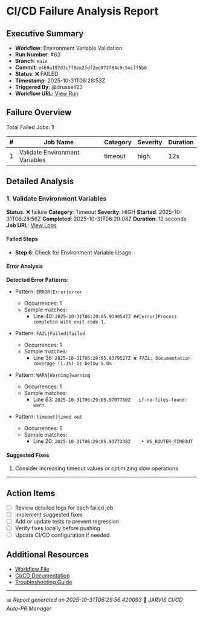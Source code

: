 # CI/CD Failure Analysis Report

## Executive Summary

- **Workflow**: Environment Variable Validation
- **Run Number**: #63
- **Branch**: `main`
- **Commit**: `e469a197d3cff8ee2fdf2ee972f84c9c5ecff5b0`
- **Status**: ❌ FAILED
- **Timestamp**: 2025-10-31T06:28:53Z
- **Triggered By**: @drussell23
- **Workflow URL**: [View Run](https://github.com/drussell23/JARVIS-AI/actions/runs/18964698640)

## Failure Overview

Total Failed Jobs: **1**

| # | Job Name | Category | Severity | Duration |
|---|----------|----------|----------|----------|
| 1 | Validate Environment Variables | timeout | high | 12s |

## Detailed Analysis

### 1. Validate Environment Variables

**Status**: ❌ failure
**Category**: Timeout
**Severity**: HIGH
**Started**: 2025-10-31T06:28:56Z
**Completed**: 2025-10-31T06:29:08Z
**Duration**: 12 seconds
**Job URL**: [View Logs](https://github.com/drussell23/JARVIS-AI/actions/runs/18964698640/job/54158928890)

#### Failed Steps

- **Step 6**: Check for Environment Variable Usage

#### Error Analysis

**Detected Error Patterns:**

- Pattern: `ERROR|Error|error`
  - Occurrences: 1
  - Sample matches:
    - Line 40: `2025-10-31T06:29:05.9390547Z ##[error]Process completed with exit code 1.`

- Pattern: `FAIL|Failed|failed`
  - Occurrences: 1
  - Sample matches:
    - Line 38: `2025-10-31T06:29:05.9379527Z ❌ FAIL: Documentation coverage (1.3%) is below 5.0%`

- Pattern: `WARN|Warning|warning`
  - Occurrences: 1
  - Sample matches:
    - Line 63: `2025-10-31T06:29:05.9707780Z   if-no-files-found: warn`

- Pattern: `timeout|timed out`
  - Occurrences: 1
  - Sample matches:
    - Line 20: `2025-10-31T06:29:05.9377338Z    • WS_ROUTER_TIMEOUT`

#### Suggested Fixes

1. Consider increasing timeout values or optimizing slow operations

---

## Action Items

- [ ] Review detailed logs for each failed job
- [ ] Implement suggested fixes
- [ ] Add or update tests to prevent regression
- [ ] Verify fixes locally before pushing
- [ ] Update CI/CD configuration if needed

## Additional Resources

- [Workflow File](.github/workflows/)
- [CI/CD Documentation](../../docs/ci-cd/)
- [Troubleshooting Guide](../../docs/troubleshooting/)

---

📊 *Report generated on 2025-10-31T06:29:56.420093*
🤖 *JARVIS CI/CD Auto-PR Manager*
